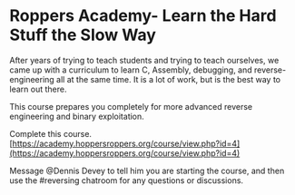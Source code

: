 # Roppers Academy- Learn the Hard Stuff the Slow Way

After years of trying to teach students and trying to teach ourselves, we came up with a curriculum to learn C, Assembly, debugging, and reverse-engineering all at the same time. It is a lot of work, but is the best way to learn out there.

This course prepares you completely for more advanced reverse engineering and binary exploitation.

Complete this course. [https://academy.hoppersroppers.org/course/view.php?id=4](https://academy.hoppersroppers.org/course/view.php?id=4)

Message @Dennis Devey to tell him you are starting the course, and then use the #reversing chatroom for any questions or discussions.
